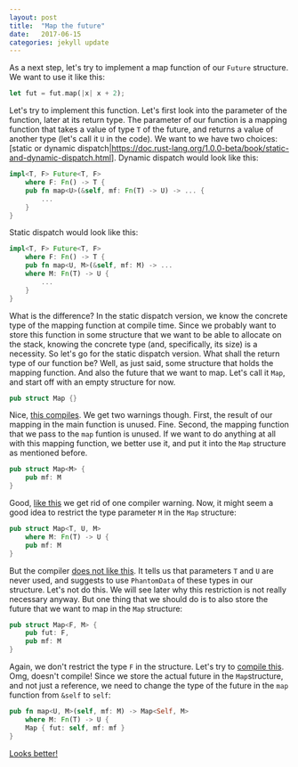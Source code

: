 ```yaml
---
layout: post
title:  "Map the future"
date:   2017-06-15
categories: jekyll update
---
```

As a next step, let's try to implement a map function of our `Future` structure.
We want to use it like this:
```rust
let fut = fut.map(|x| x + 2);
```
Let's try to implement this function. Let's first look into the parameter of the function,
later at its return type.
The parameter of our function is a mapping function that takes a value of type `T` of the future, and returns a value of another type (let's call it `U` in the code). We want to we have two choices:
[static or dynamic dispatch|https://doc.rust-lang.org/1.0.0-beta/book/static-and-dynamic-dispatch.html].
Dynamic dispatch would look like this:
```rust
impl<T, F> Future<T, F>
    where F: Fn() -> T {
    pub fn map<U>(&self, mf: Fn(T) -> U) -> ... {
        ...
    }
}
```
Static dispatch would look like this:
```rust
impl<T, F> Future<T, F>
    where F: Fn() -> T {
    pub fn map<U, M>(&self, mf: M) -> ... 
    where M: Fn(T) -> U {
        ...
    }
}
```
What is the difference? In the static dispatch version, we know the concrete type of the
mapping function at compile time. Since we probably want to store this function in some
structure that we want to be able to allocate on the stack, knowing the concrete type
(and, specifically, its size) is a necessity. So let's go for the static dispatch version.
What shall the return type of our function be? Well, as just said, some structure that 
holds the mapping function. And also the future that we want to map. Let's call it `Map`,
and start off with an empty structure for now.
```rust
pub struct Map {}
```
Nice, [this compiles](https://github.com/davidpeklak/rust-explore/commit/f9417f9e8068d16aa5c82548d2076887cda8b9f7).
We get two warnings though. First, the result of our mapping in the main function is
unused. Fine. Second, the mapping function that we pass to the `map` funtion is unused.
If we want to do anything at all with this mapping function, we better use it, and put it 
into the `Map` structure as mentioned before.
```rust
pub struct Map<M> {
    pub mf: M
}
```
Good, [like this](https://github.com/davidpeklak/rust-explore/commit/003233de42153136dd56e698948b6c2b4748dc2a)
we get rid of one compiler warning.
Now, it might seem a good idea to restrict the type parameter `M` in the `Map` structure:
```rust
pub struct Map<T, U, M>
    where M: Fn(T) -> U {
    pub mf: M
}
```
But the compiler [does not like this](https://github.com/davidpeklak/rust-explore/compare/003233d...ef1341f).
It tells us that parameters `T` and `U` are never used, and suggests to use `PhantomData` of
these types in our structure. Let's not do this. We will see later why this restriction is
not really necessary anyway. But one thing that we should do is to also store the future
that we want to map in the `Map` structure:
```rust
pub struct Map<F, M> {
    pub fut: F,
    pub mf: M
}
```
Again, we don't restrict the type `F` in the structure. Let's try to [compile this](https://github.com/davidpeklak/rust-explore/commit/957a39b2413e3e7853f5f603e015775178812fe3).
Omg, doesn't compile! Since we store the actual future in the `Map`structure, and not just a
reference, we need to change the type of the future in the `map` function from `&self` to
`self`:
```rust
pub fn map<U, M>(self, mf: M) -> Map<Self, M>
    where M: Fn(T) -> U {
    Map { fut: self, mf: mf }
}
```
[Looks better!](https://github.com/davidpeklak/rust-explore/commit/4471a00631568695faae4db6c94a90ca0444bee7)






